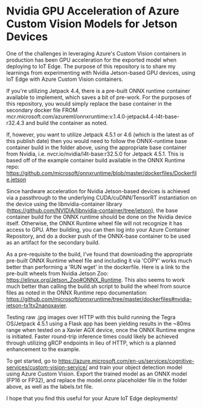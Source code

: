 # Nvidia GPU Acceleration of Azure Custom Vision Models for Jetson Devices
One of the challenges in leveraging Azure's Custom Vision containers in production has been GPU acceleration for the exported model when deploying to IoT Edge. The purpose of this repository is to share my learnings from experimenting with Nvidia Jetson-based GPU devices, using IoT Edge with Azure Custom Vision containers.

If you're utilizing Jetpack 4.4, there is a pre-built ONNX runtime container available to implement, which saves a bit of pre-work.  For the purposes of this repository, you would simply replace the base container in the secondary docker file FROM mcr.microsoft.com/azureml/onnxruntime:v.1.4.0-jetpack4.4-l4t-base-r32.4.3 and build the container as noted. 

If, however, you want to utilize Jetpack 4.5.1 or 4.6 (which is the latest as of this publish date) then you would need to follow the ONNX-runtime base container build in the folder above, using the appropriate base container from Nvidia, i.e. nvcr.io/nvidia/l4t-base:r32.5.0 for Jetpack 4.5.1.  This is based off of the example container build available in the ONNX Runtime repo:  https://github.com/microsoft/onnxruntime/blob/master/dockerfiles/Dockerfile.jetson

Since hardware acceleration for Nvidia Jetson-based devices is achieved via a passthrough to the underlying CUDA/cuDNN/TensorRT instantiation on the device using the libnvidia-container library (https://github.com/NVIDIA/libnvidia-container/tree/jetson), the base container build for the ONNX runtime should be done on the Nvidia device itself.  Otherwise, the ONNX Runtime wheel file will not recognize it has access to GPU.  After building, you can then log into your Azure Container Repository, and do a docker push of the ONNX-base container to be used as an artifact for the secondary build.  

As a pre-requisite to the build, I've found that downloading the appropriate pre-built ONNX Runtime wheel file and including it via 'COPY' works much better than performing a 'RUN wget' in the dockerfile.  Here is a link to the pre-built wheels from Nvidia Jetson Zoo: https://elinux.org/Jetson_Zoo#ONNX_Runtime.  This also seems to work much better than calling the build.sh script to build the wheel from source files as noted in the ONNX Runtime repo documentation:  https://github.com/microsoft/onnxruntime/tree/master/dockerfiles#nvidia-jetson-tx1tx2nanoxavier.

 Testing raw .jpg images over HTTP with this build running the Tegra OS/Jetpack 4.5.1 using a Flask app has been yielding results in the ~80ms range when tested on a Xavier AGX device, once the ONNX Runtime engine is initiated.  Faster round-trip inference times could likely be achieved through utilizing gRCP endpoints in lieu of HTTP, which is a planned enhancement to the example.

To get started, go to https://azure.microsoft.com/en-us/services/cognitive-services/custom-vision-service/ and train your object detection model using Azure Custom Vision. Export the trained model as an ONNX model (FP16 or FP32), and replace the model.onnx placeholder file in the folder above, as well as the labels.txt file.

I hope that you find this useful for your Azure IoT Edge deployments!
